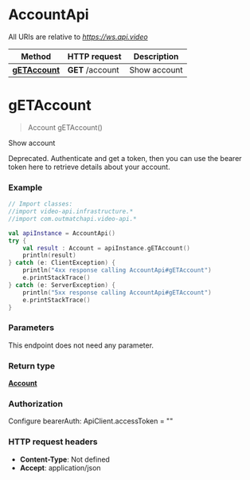 # AccountApi

All URIs are relative to *https://ws.api.video*

Method | HTTP request | Description
------------- | ------------- | -------------
[**gETAccount**](AccountApi.md#gETAccount) | **GET** /account | Show account


<a name="gETAccount"></a>
# **gETAccount**
> Account gETAccount()

Show account

Deprecated. Authenticate and get a token, then you can use the bearer token here to retrieve details about your account.

### Example
```kotlin
// Import classes:
//import video-api.infrastructure.*
//import com.outmatchapi.video-api.*

val apiInstance = AccountApi()
try {
    val result : Account = apiInstance.gETAccount()
    println(result)
} catch (e: ClientException) {
    println("4xx response calling AccountApi#gETAccount")
    e.printStackTrace()
} catch (e: ServerException) {
    println("5xx response calling AccountApi#gETAccount")
    e.printStackTrace()
}
```

### Parameters
This endpoint does not need any parameter.

### Return type

[**Account**](Account.md)

### Authorization


Configure bearerAuth:
    ApiClient.accessToken = ""

### HTTP request headers

 - **Content-Type**: Not defined
 - **Accept**: application/json

